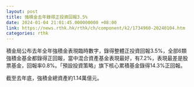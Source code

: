 ```yaml
---
layout: post
title: 強積金去年錄得正投資回報3.5%
date: 2024-01-04 21:01:45.000000000 +08:00
link: https://news.rthk.hk/rthk/ch/component/k2/1734960-20240104.htm
categories: rthk
---
```


積金局公布去年全年強積金表現臨時數字，錄得整體正投資回報3.5%，全部6類強積金基金都錄得正回報，當中混合資產基金表現最好，有7.2%，表現最差是股票基金，回報率0.8%。「預設投資策略」旗下核心累積基金錄得14.3%正回報。

截至去年底，強積金總資產約1.14萬億元。
